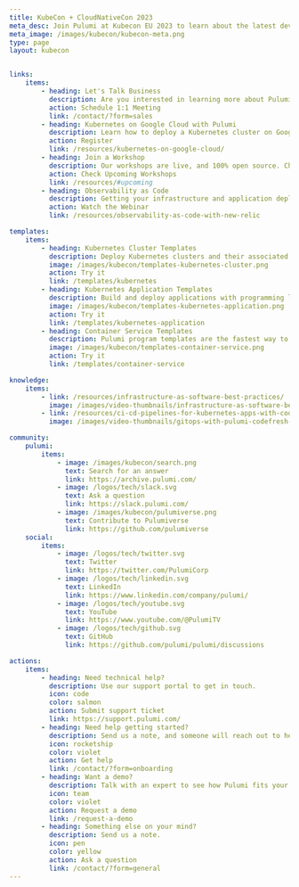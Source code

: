 ```yaml
---
title: KubeCon + CloudNativeCon 2023
meta_desc: Join Pulumi at Kubecon EU 2023 to learn about the latest developments in infrastructure as code, Kubernetes, observability, and cloud-native computing.
meta_image: /images/kubecon/kubecon-meta.png
type: page
layout: kubecon


links:
    items:
        - heading: Let's Talk Business
          description: Are you interested in learning more about Pulumi for your team and organization? Schedule an one-on-one meeting at KubeCon.
          action: Schedule 1:1 Meeting
          link: /contact/?form=sales
        - heading: Kubernetes on Google Cloud with Pulumi
          description: Learn how to deploy a Kubernetes cluster on Google Cloud and run containerized applications on the cluster. 200-level workshop, code will be provided
          action: Register
          link: /resources/kubernetes-on-google-cloud/
        - heading: Join a Workshop
          description: Our workshops are live, and 100% open source. Choose from fundamental to advanced topics. They are hands-on and code source is provided.
          action: Check Upcoming Workshops
          link: /resources/#upcoming
        - heading: Observability as Code
          description: Getting your infrastructure and application deployed is essential, but how do you ensure your new capabilities are running reliably in production? Observability is a crucial component of any site reliability strategy, and New Relic and Pulumi make it easier.
          action: Watch the Webinar
          link: /resources/observability-as-code-with-new-relic

templates:
    items:
        - heading: Kubernetes Cluster Templates
          description: Deploy Kubernetes clusters and their associated infrastructure on AWS, Azure, or Google Cloud Platform.
          image: /images/kubecon/templates-kubernetes-cluster.png
          action: Try it
          link: /templates/kubernetes
        - heading: Kubernetes Application Templates
          description: Build and deploy applications with programming languages and deploying them to your Kubernetes clusters.
          image: /images/kubecon/templates-kubernetes-application.png
          action: Try it
          link: /templates/kubernetes-application
        - heading: Container Service Templates
          description: Pulumi program templates are the fastest way to deploy container services on AWS, Azure, or Google Cloud Platform.
          image: /images/kubecon/templates-container-service.png
          action: Try it
          link: /templates/container-service

knowledge:
    items:
        - link: /resources/infrastructure-as-software-best-practices/
          image: /images/video-thumbnails/infrastructure-as-software-best-practices-thumbnail.png
        - link: /resources/ci-cd-pipelines-for-kubernetes-apps-with-codefresh/
          image: /images/video-thumbnails/gitops-with-pulumi-codefresh-thumbnail.png

community:
    pulumi:
        items:
            - image: /images/kubecon/search.png
              text: Search for an answer
              link: https://archive.pulumi.com/
            - image: /logos/tech/slack.svg
              text: Ask a question
              link: https://slack.pulumi.com/
            - image: /images/kubecon/pulumiverse.png
              text: Contribute to Pulumiverse
              link: https://github.com/pulumiverse
    social:
        items:
            - image: /logos/tech/twitter.svg
              text: Twitter
              link: https://twitter.com/PulumiCorp
            - image: /logos/tech/linkedin.svg
              text: LinkedIn
              link: https://www.linkedin.com/company/pulumi/
            - image: /logos/tech/youtube.svg
              text: YouTube
              link: https://www.youtube.com/@PulumiTV
            - image: /logos/tech/github.svg
              text: GitHub
              link: https://github.com/pulumi/pulumi/discussions

actions:
    items:
        - heading: Need technical help?
          description: Use our support portal to get in touch.
          icon: code
          color: salmon
          action: Submit support ticket
          link: https://support.pulumi.com/
        - heading: Need help getting started?
          description: Send us a note, and someone will reach out to help you.
          icon: rocketship
          color: violet
          action: Get help
          link: /contact/?form=onboarding
        - heading: Want a demo?
          description: Talk with an expert to see how Pulumi fits your use case.
          icon: team
          color: violet
          action: Request a demo
          link: /request-a-demo
        - heading: Something else on your mind?
          description: Send us a note.
          icon: pen
          color: yellow
          action: Ask a question
          link: /contact/?form=general
---
```

